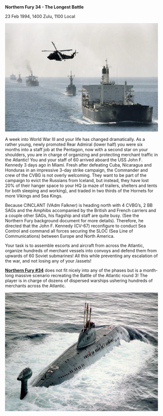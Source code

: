 **Northern Fury 34 - The Longest Battle**

23 Feb 1994, 1400 Zulu, 1100 Local

<img src="/assets\images\aar\nf\nfpart3\nf34\image1.jpeg" style="width:5.88816in;height:3.72917in" alt="Dire Straits: On the Front Lines of the Tanker War (Part I) - NEGATIVE COLORS" />

A week into World War III and your life has changed dramatically. As a
rather young, newly promoted Rear Admiral (lower half) you were six
months into a staff job at the Pentagon, now with a second star on your
shoulders, you are in charge of organizing and protecting merchant
traffic in the Atlantic! You and your staff of 60 arrived aboard the USS
John F. Kennedy 3 days ago in Miami. Fresh after defeating Cuba,
Nicaragua and Honduras in an impressive 3-day strike campaign, the
Commander and crew of the CVBG is not overly welcoming. They want to be
part of the campaign to evict the Russians from Iceland, but instead,
they have lost 20% of their hanger space to your HQ (a maze of trailers,
shelters and tents for both sleeping and working), and traded in two
thirds of the Hornets for more Vikings and Sea Kings.

Because CINCLANT (VAdm Falkner) is heading north with 4 CVBG’s, 2 BB
SAGs and the Amphibs accompanied by the British and French carriers and
a couple other SAGs, his flagship and staff are quite busy. (See the
Northern Fury background document for more details). Therefore, he
directed that the John F. Kennedy (CV-67) reconfigure to conduct Sea
Control and command all forces securing the SLOC (Sea Line of
Communications) between Europe and North America.

Your task is to assemble escorts and aircraft from across the Atlantic,
organize hundreds of merchant vessels into convoys and defend them from
upwards of 60 Soviet submarines! All this while preventing any
escalation of the war, and not losing any of your /assets!

**<u>Northern Fury \#34</u>** does not fit nicely into any of the phases
but is a month-long massive scenario recreating the Battle of the
Atlantic round 3! The player is in charge of dozens of dispersed
warships ushering hundreds of merchants across the Atlantic.

<img src="/assets\images\aar\nf\nfpart3\nf34\image2.jpeg" style="width:6.5in;height:4.08264in" alt="Russia&amp;#39;s Victor III: The Submarine Built by Spies | The National Interest" />
